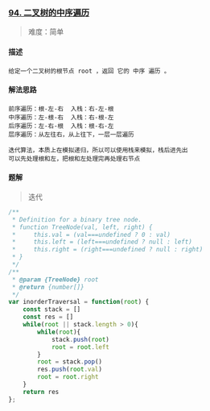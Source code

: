 ### [94. 二叉树的中序遍历](https://leetcode.cn/problems/binary-tree-inorder-traversal/)

> 难度：简单

#### 描述
```
给定一个二叉树的根节点 root ，返回 它的 中序 遍历 。
```

#### 解法思路
```
前序遍历：根-左-右  入栈：右-左-根
中序遍历：左-根-右  入栈：右-根-左
后序遍历：左-右-根  入栈：根-右-左
层序遍历：从左往右，从上往下，一层一层遍历

迭代算法，本质上在模拟递归，所以可以使用栈来模拟，栈后进先出
可以先处理根和左，把根和左处理完再处理右节点
```

#### 题解

> 迭代

```JavaScript
/**
 * Definition for a binary tree node.
 * function TreeNode(val, left, right) {
 *     this.val = (val===undefined ? 0 : val)
 *     this.left = (left===undefined ? null : left)
 *     this.right = (right===undefined ? null : right)
 * }
 */
/**
 * @param {TreeNode} root
 * @return {number[]}
 */
var inorderTraversal = function(root) {
    const stack = []
    const res = []
    while(root || stack.length > 0){
        while(root){
            stack.push(root)
            root = root.left
        }
        root = stack.pop()
        res.push(root.val)
        root = root.right
    }
    return res
};
```
